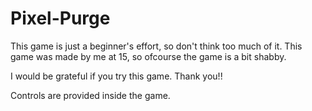 # Pixel-Purge
This game is just a beginner's effort, so don't think too much of it.
This game was made by me at 15, so ofcourse the game is a bit shabby.

I would be grateful if you try this game.
Thank you!!

Controls are provided inside the game.

